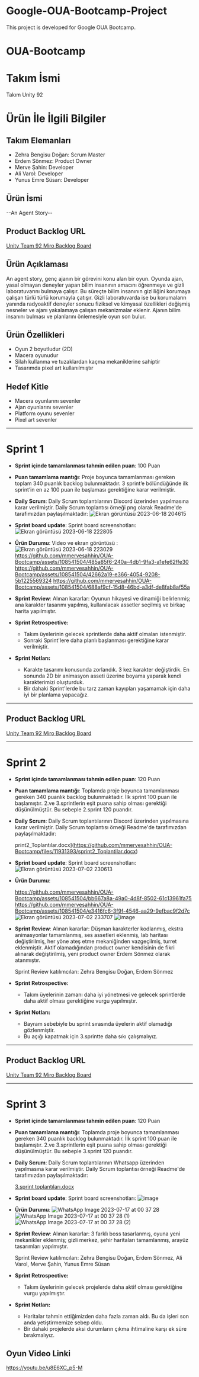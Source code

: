 # Google-OUA-Bootcamp-Project
This project is developed for Google OUA Bootcamp.
# OUA-Bootcamp
# **Takım İsmi**
Takım Unity 92

# Ürün İle İlgili Bilgiler

## Takım Elemanları
- Zehra Bengisu Doğan: Scrum Master
- Erdem Sönmez: Product Owner
- Merve Şahin: Developer
- Ali Varol: Developer
- Yunus Emre Süsan: Developer

## Ürün İsmi
--An Agent Story--

## Product Backlog URL
[Unity Team 92 Miro Backlog Board](https://miro.com/app/board/uXjVM9t-6zA=/?share_link_id=817991501858)

## Ürün Açıklaması
An agent story, genç ajanın bir görevini konu alan bir oyun. Oyunda ajan, yasal olmayan deneyler yapan bilim insanının amacını öğrenmeye ve gizli laboratuvarını bulmaya çalışır. Bu süreçte bilim insanının gizliliğini korumaya çalışan türlü türlü korumayla çatışır. Gizli laboratuvarda ise bu korumaların yanında radyoaktif deneyler sonucu fiziksel ve kimyasal özellikleri değişmiş nesneler ve ajanı yakalamaya çalışan mekanizmalar eklenir. Ajanın bilim insanını bulması ve planlarını önlemesiyle oyun son bulur.

## Ürün Özellikleri
-	Oyun 2 boyutludur (2D)
-	Macera oyunudur
-	Silah kullanma ve tuzaklardan kaçma mekaniklerine sahiptir
-	Tasarımda pixel art kullanılmıştır


## Hedef Kitle
- Macera oyunlarını sevenler
- Ajan oyunlarını sevenler
- Platform oyunu sevenler
- Pixel art sevenler



---

# Sprint 1

- **Sprint içinde tamamlanması tahmin edilen puan**: 100 Puan

- **Puan tamamlama mantığı**: Proje boyunca tamamlanması gereken toplam 340 puanlık backlog bulunmaktadır. 3 sprint’e bölündüğünde ilk sprint’in en az 100 puan ile başlaması gerektiğine karar verilmiştir.

- **Daily Scrum**: Daily Scrum toplantılarının Discord üzerinden yapılmasına karar verilmiştir. Daily Scrum toplantısı örneği png olarak Readme'de tarafımızdan paylaşılmaktadır: ![Ekran görüntüsü 2023-06-18 204615](https://github.com/mmervesahhin/OUA-Bootcamp/assets/108541504/51cdece5-47fc-430e-be03-4fbc3b63b4dc)

- **Sprint board update**: Sprint board screenshotları: ![Ekran görüntüsü 2023-06-18 222805](https://github.com/mmervesahhin/OUA-Bootcamp/assets/108541504/e51afc80-b7bd-484f-924f-bc1f3d425ca1)

- **Ürün Durumu**: Video ve ekran görüntüsü :
![Ekran görüntüsü 2023-06-18 223029](https://github.com/mmervesahhin/OUA-Bootcamp/assets/108541504/cbfe016f-b636-404b-b0a8-57b097432b1d)
https://github.com/mmervesahhin/OUA-Bootcamp/assets/108541504/485a85f6-240a-4db1-9fa3-a1efe62ffe30
https://github.com/mmervesahhin/OUA-Bootcamp/assets/108541504/42662a19-e366-4054-9208-5b1225569324
https://github.com/mmervesahhin/OUA-Bootcamp/assets/108541504/688af9cf-15d8-46bd-a3df-de8fab8af55a

- **Sprint Review**: 
Alınan kararlar: Oyunun hikayesi ve dinamiği belirlenmiş; ana karakter tasarımı yapılmış, kullanılacak assetler seçilmiş ve birkaç harita yapılmıştır.

- **Sprint Retrospective:**
  - Takım üyelerinin gelecek sprintlerde daha aktif olmaları istenmiştir.
  - Sonraki Sprint'lere daha planlı başlanması gerektiğine karar verilmiştir.

- **Sprint Notları:**
  - Karakte tasarımı konusunda zorlandık. 3 kez karakter değiştirdik. En sonunda 2D bir animasyon asseti üzerine boyama yaparak kendi karakterimizi oluşturduk.
  - Bir dahaki Sprint'lerde bu tarz zaman kayıpları yaşamamak için daha iyi bir planlama yapacağız.

---

## Product Backlog URL

[Unity Team 92 Miro Backlog Board](https://miro.com/app/board/uXjVM9t-6zA=/?share_link_id=817991501858)

---

# Sprint 2
- **Sprint içinde tamamlanması tahmin edilen puan**: 120 Puan
- **Puan tamamlama mantığı**: Toplamda proje boyunca tamamlanması gereken 340 puanlık backlog bulunmaktadır. İlk sprint 100 puan ile başlamıştır. 2.ve 3.sprintlerin eşit puana sahip olması gerektiği düşünülmüştür. Bu sebeple 2.sprint 120 puandır.
  
-  **Daily Scrum**: Daily Scrum toplantılarının Discord üzerinden yapılmasına karar verilmiştir. Daily Scrum toplantısı örneği Readme'de tarafımızdan 
   paylaşılmaktadır:

    print2_Toplantılar.docx](https://github.com/mmervesahhin/OUA-Bootcamp/files/11931393/sprint2_Toplantilar.docx)


-  **Sprint board update**: Sprint board screenshotları:
  ![Ekran görüntüsü 2023-07-02 230613](https://github.com/mmervesahhin/OUA-Bootcamp/assets/108541504/4dbba121-a978-404f-b8ae-a1cbad649106)


- **Ürün Durumu**:

  https://github.com/mmervesahhin/OUA-Bootcamp/assets/108541504/bb667a8a-49a0-4d8f-8502-61c13961fa75
  https://github.com/mmervesahhin/OUA-Bootcamp/assets/108541504/e3416fc6-3f9f-4546-aa29-9efbac9f2d7c
  ![Ekran görüntüsü 2023-07-02 233707](https://github.com/mmervesahhin/OUA-Bootcamp/assets/108541504/4965e185-4ae9-4aa9-baf8-cbe93d82a7fb)
  ![image](https://github.com/mmervesahhin/OUA-Bootcamp/assets/108541504/b4d5fc26-6d26-43aa-9b61-ad168c6c867c)



- **Sprint Review**:
  Alınan kararlar: Düşman karakterler kodlanmış, ekstra animasyonlar tamamlanmış, ses assetleri eklenmiş, lab haritası değiştirilmiş, her yöne ateş etme 
  mekaniğinden vazgeçilmiş, turret eklenmiştir. Aktif olamadığından product owner kendisinin de fikri alınarak değiştirilmiş, yeni product owner Erdem Sönmez 
  olarak atanmıştır.

  Sprint Review katılımcıları: Zehra Bengisu Doğan, Erdem Sönmez

- **Sprint Retrospective:**
   - Takım üyelerinin zamanı daha iyi yönetmesi ve gelecek sprintlerde daha aktif olması gerektiğine vurgu yapılmıştır.

- **Sprint Notları:**
   - Bayram sebebiyle bu sprint sırasında üyelerin aktif olamadığı gözlenmiştir.
   - Bu açığı kapatmak için 3.sprintte daha sıkı çalışmalıyız.
  
    

---

## Product Backlog URL

[Unity Team 92 Miro Backlog Board](https://miro.com/app/board/uXjVM9t-6zA=/?share_link_id=817991501858)

---
# Sprint 3

- **Sprint içinde tamamlanması tahmin edilen puan**: 120 Puan
- **Puan tamamlama mantığı**: Toplamda proje boyunca tamamlanması gereken 340 puanlık backlog bulunmaktadır. İlk sprint 100 puan ile başlamıştır. 2.ve 3.sprintlerin eşit puana sahip olması gerektiği düşünülmüştür. Bu sebeple 3.sprint 120 puandır.
  
-  **Daily Scrum**: Daily Scrum toplantılarının Whatsapp üzerinden yapılmasına karar verilmiştir. Daily Scrum toplantısı örneği Readme'de tarafımızdan 
   paylaşılmaktadır:

   [3.sprint toplantıları.docx](https://github.com/mmervesahhin/OUA-Bootcamp/files/12063730/3.sprint.toplantilari.docx)


-  **Sprint board update**: Sprint board screenshotları:
  ![image](https://github.com/mmervesahhin/OUA-Bootcamp/assets/108541504/e326ca7f-2a74-4a37-933e-2517d9db5687)


- **Ürün Durumu**:
![WhatsApp Image 2023-07-17 at 00 37 28](https://github.com/mmervesahhin/OUA-Bootcamp/assets/108541504/7c2bbba3-f087-4e4b-81e5-fcf266ca6cd4)
![WhatsApp Image 2023-07-17 at 00 37 28 (1)](https://github.com/mmervesahhin/OUA-Bootcamp/assets/108541504/77f0415d-493f-4550-882c-6dcd5515da7d)
![WhatsApp Image 2023-07-17 at 00 37 28 (2)](https://github.com/mmervesahhin/OUA-Bootcamp/assets/108541504/c8f4f65f-41d3-4c0e-bc57-73d50f702f22)



- **Sprint Review**:
  Alınan kararlar: 3 farklı boss tasarlanmış, oyuna yeni mekanikler eklenmiş; gizli merkez, şehir haritaları tamamlanmış, arayüz tasarımları yapılmıştır.

  Sprint Review katılımcıları: Zehra Bengisu Doğan, Erdem Sönmez, Ali Varol, Merve Şahin, Yunus Emre Süsan


- **Sprint Retrospective:**
  - Takım üyelerinin gelecek projelerde daha aktif olması gerektiğine vurgu yapılmıştır.

 
- **Sprint Notları:**
  - Haritalar tahmin ettiğimizden daha fazla zaman aldı. Bu da işleri son anda yetiştirmemize sebep oldu.
  - Bir dahaki projelerde aksi durumların çıkma ihtimaline karşı ek süre bırakmalıyız.
 
## Oyun Video Linki
https://youtu.be/u8E6XC_p5-M




